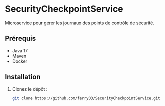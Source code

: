 # SecurityCheckpointService

Microservice pour gérer les journaux des points de contrôle de sécurité.

## Prérequis
- Java 17
- Maven
- Docker 

## Installation
1. Clonez le dépôt :
   ```bash
   git clone https://github.com/ferry03/SecurityCheckpointService.git